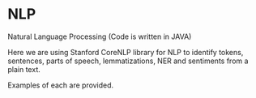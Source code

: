 # NLP

Natural Language Processing (Code is written in JAVA)

Here we are using Stanford CoreNLP library for NLP to identify tokens, sentences, parts of speech, lemmatizations, NER and sentiments from a plain text.

Examples of each are provided.
